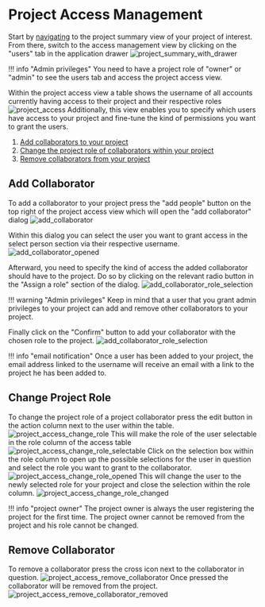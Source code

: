# Project Access Management

Start by [navigating](project_introduction#project-navigation) to the project summary view of your project of interest.
From there, switch to the access management view by clicking on the "users" tab in the application drawer 
![project_summary_with_drawer](images/project_summary_drawer.png)

!!! info "Admin privileges"
You need to have a project role of "owner" or "admin" to see the users tab and access the project access view.   

Within the project access view a table shows the username of all accounts currently having access to their project and their respective roles
![project_access](images/project_access.png)
Additionally, this view enables you to specify which users have access to your project and fine-tune the kind of permissions you want to grant the users.

1. [Add collaborators to your project](#add-collaborator)
2. [Change the project role of collaborators within your project](#change-project-role)
3. [Remove collaborators from your project](#remove-collaborator)

## Add Collaborator

To add a collaborator to your project press the "add people" button on the top right of the project access view which will open the "add collaborator" dialog
![add_collaborator](images/project_access_grant_access.png)

Within this dialog you can select the user you want to grant access in the select person section via their respective username.
![add_collaborator_opened](images/project_access_grant_access_opened.png)

Afterward, you need to specify the kind of access the added collaborator should have to the project. 
Do so by clicking on the relevant radio button in the "Assign a role" section of the dialog.
![add_collaborator_role_selection](images/project_access_grant_access_role_selection.png)

!!! warning "Admin privileges"
Keep in mind that a user that you grant admin privileges to your project can add and remove other collaborators to your project.   

Finally click on the "Confirm" button to add your collaborator with the chosen role to the project.
![add_collaborator_role_selection](images/project_access_with_new_user.png)

!!! info "email notification"
Once a user has been added to your project, the email address linked to the username will receive an email with a link to the project he has been added to.

## Change Project Role

To change the project role of a project collaborator press the edit button in the action column next to the user within the table.
![project_access_change_role](images/project_access_with_new_user.png)
This will make the role of the user selectable in the role column of the access table
![project_access_change_role_selectable](images/project_access_change_role.png)
Click on the selection box within the role column to open up the possible selections for the user in question and select the role you want to grant to the collaborator.
![project_access_change_role_opened](images/project_access_change_role_opened.png)
This will change the user to the newly selected role for your project and close the selection within the role column.
![project_access_change_role_changed](images/project_access_change_role_changed.png)

!!! info "project owner"
The project owner is always the user registering the project for the first time. 
The project owner cannot be removed from the project and his role cannot be changed.

## Remove Collaborator
To remove a collaborator press the cross icon next to the collaborator in question.
![project_access_remove_collaborator](images/project_access_with_new_user.png)
Once pressed the collaborator will be removed from the project.
![project_access_remove_collaborator_removed](images/project_access.png)
